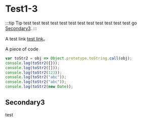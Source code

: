 # Test1-3

:::tip Tip test
test test test test test test test test test test test  go [Secondary3](#Secondary3).
:::

A test link [test link](https://www.google.com)。

A piece of code

```javascript
var toStr2 = obj => Object.prototype.toString.call(obj);
console.log(toStr2({})); 
console.log(toStr2([])); 
console.log(toStr2(123)); 
console.log(toStr2("abc")); 
console.log(toStr2("abc")); 
console.log(toStr2(new Date));
```

## Secondary3

test
